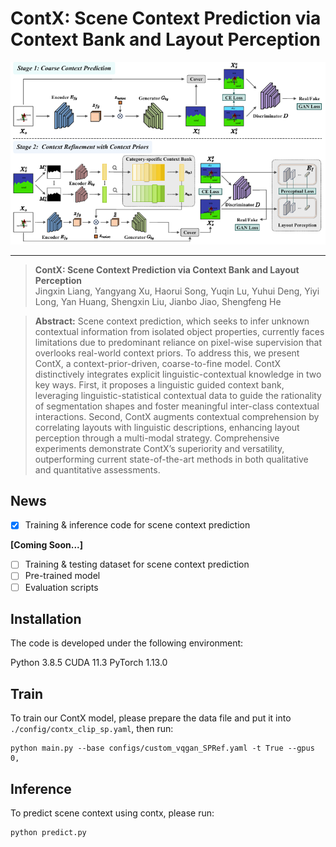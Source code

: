 
# ContX: Scene Context Prediction via Context Bank and Layout Perception

![architecture.png](./pics/architecture.png)

---

> **ContX: Scene Context Prediction via Context Bank and Layout Perception**  
Jingxin Liang, Yangyang Xu, Haorui Song, Yuqin Lu, Yuhui Deng, Yiyi Long, Yan Huang, Shengxin Liu, Jianbo Jiao, Shengfeng He
> 

> **Abstract:** Scene context prediction, which seeks to infer unknown contextual information from isolated object properties, currently faces limitations due to predominant reliance on pixel-wise supervision that overlooks real-world context priors. To address this, we present ContX, a context-prior-driven, coarse-to-fine model. ContX distinctively integrates explicit linguistic-contextual knowledge in two key ways. First, it proposes a linguistic guided context bank, leveraging linguistic-statistical contextual data to guide the rationality of segmentation shapes and foster meaningful inter-class contextual interactions. Second, ContX augments contextual comprehension by correlating layouts with linguistic descriptions, enhancing layout perception through a multi-modal strategy. Comprehensive experiments demonstrate ContX’s superiority and versatility, outperforming current state-of-the-art methods in both qualitative and quantitative assessments.
> 

## News

- [x]  Training & inference code for scene context prediction

**[Coming Soon...]**

- [ ]  Training & testing dataset for scene context prediction
- [ ]  Pre-trained model
- [ ]  Evaluation scripts

## Installation
The code is developed under the following environment:

Python 3.8.5
CUDA 11.3
PyTorch 1.13.0
## Train

To train our ContX model, please prepare the data file and put it into `./config/contx_clip_sp.yaml`, then run:
```
python main.py --base configs/custom_vqgan_SPRef.yaml -t True --gpus 0,
```

## Inference

To predict scene context using contx, please run:
```
python predict.py
```
